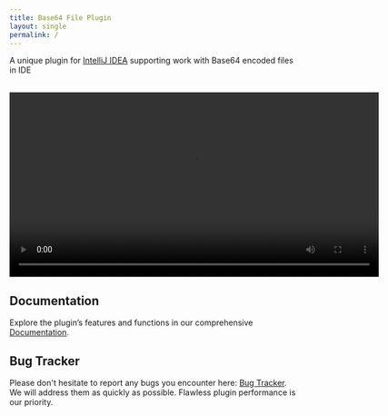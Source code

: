 ```yaml
---
title: Base64 File Plugin
layout: single
permalink: /
---
```


A unique plugin for [IntelliJ IDEA](https://www.jetbrains.com/idea/) supporting work with Base64 encoded files in IDE

<div id="install"></div>
<script src="https://plugins.jetbrains.com/assets/scripts/mp-widget.js"></script>
<script>
  MarketplaceWidget.setupMarketplaceWidget('install', 25896, "#install");
</script>

<br/>

<video width="650" height="auto" controls preload="auto" autoplay="autoplay">
  <source src="{{ site.baseurl }}/assets/videos/base64_file_plugin_overview.mp4" type="video/mp4">
  Your browser does not support the video tag.
</video>

<br/>

## Documentation

Explore the plugin’s features and functions in our comprehensive [Documentation](/documentation).

## Bug Tracker

Please don't hesitate to report any bugs you encounter
here: [Bug Tracker](https://github.com/base64file/Base64File/issues).
We will address them as quickly as possible. Flawless plugin performance is our priority.












